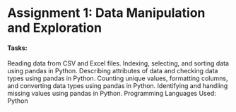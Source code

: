 <h1>Assignment 1: Data Manipulation and Exploration</h1>
<h4>Tasks:</h4>

Reading data from CSV and Excel files.
Indexing, selecting, and sorting data using pandas in Python.
Describing attributes of data and checking data types using pandas in Python.
Counting unique values, formatting columns, and converting data types using pandas in Python.
Identifying and handling missing values using pandas in Python.
Programming Languages Used: Python